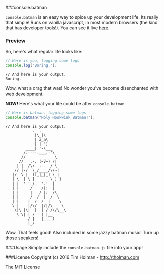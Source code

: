 ###console.batman

`console.batman` is an easy way to spice up your development life. Its really that simple! Runs on vanilla javascript, in most modern browsers (the kind that has developer tools!). You can see it live [here](https://pau1fitz.github.io/console-dot-batman/).

### Preview

So, here's what regular life looks like:

```javascript
// Here is you, logging some logs
console.log("Boring.");
```
```
// And here is your output.
Boring.
```

Wow, what a drag that was! No wonder you've become disenchanted with web development.

**NOW!** Here's what your life could be after `console.batman`

```javascript
// Here is batman, logging some logs
console.batman("Holy Hookwink Batman!");
```

```
// And here is your output.
            .  .
             |\_|\
             | a_a\
             | | "]
         ____| '-\___
        /.----.___.-'\
       //        _    \
      //   .-. (~v~) /|
     |'|  /\:  .--  / \
    // |-/  \_/____/\/~|
   |/  \ |  []_|_|_] \ |
   | \  | \ |___   _\ ]_}
   | |  '-' /   '.'  |
   | |     /    /|:  |
   | |     |   / |:  /\
   | |     /  /  |  /  \
   | |    |  /  /  |    \
   \ |    |/\/  |/|/\    \
    \|\ |\|  |  | / /\/\__\
     \ \| | /   | |__
          / |   |____)
          |_/ 
```

Wow. That feels good! Also included in some jazzy batman music! Turn up those speakers!

###Usage
Simply include the `console.batman.js` file into your app!

###License
Copyright (c) 2016 Tim Holman - http://tholman.com

The MIT License
